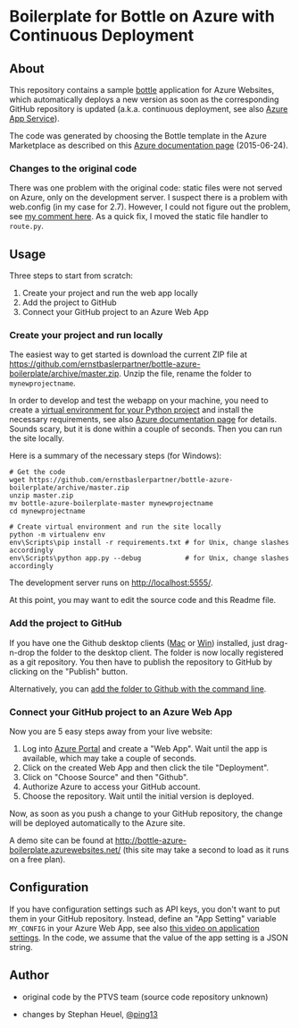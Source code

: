 # Boilerplate for Bottle on Azure with Continuous Deployment

## About

This repository contains a sample [bottle][] application for Azure Websites,
which automatically deploys a new version as soon as the corresponding GitHub
repository is updated (a.k.a. continuous deployment, see also [Azure App Service][]).

The code was generated by choosing the Bottle template in the Azure Marketplace
as described on this [Azure documentation page][] (2015-06-24).

### Changes to the original code

There was one problem with the original code: static files were not served on
Azure, only on the development server. I suspect there is a problem with
web.config (in my case for 2.7). However, I could not figure out the problem,
see [my comment here][comment]. As a quick fix, I moved the static file handler
to `route.py`.

## Usage

Three steps to start from scratch:

1. Create your project and run the web app locally
2. Add the project to GitHub
3. Connect your GitHub project to an Azure Web App

### Create your project and run locally

The easiest way to get started is download the current ZIP file at
<https://github.com/ernstbaslerpartner/bottle-azure-boilerplate/archive/master.zip>. Unzip
the file, rename the folder to `mynewprojectname`.

In order to develop and test the webapp on your machine, you need to create a
[virtual environment for your Python project][venv] and install the necessary
requirements, see also [Azure documentation page][] for details. Sounds scary,
but it is done within a couple of seconds. Then you can run the site locally.

Here is a summary of the necessary steps (for Windows):

    # Get the code
    wget https://github.com/ernstbaslerpartner/bottle-azure-boilerplate/archive/master.zip
    unzip master.zip
    mv bottle-azure-boilerplate-master mynewprojectname
    cd mynewprojectname
    
    # Create virtual environment and run the site locally 
    python -m virtualenv env
    env\Scripts\pip install -r requirements.txt # for Unix, change slashes accordingly
    env\Scripts\python app.py --debug           # for Unix, change slashes accordingly

The development server runs on <http://localhost:5555/>.

At this point, you may want to edit the source code and this Readme file.

### Add the project to GitHub

If you have one the Github desktop clients ([Mac](https://mac.github.com/) or
[Win](https://windows.github.com/)) installed, just drag-n-drop the folder to
the desktop client. The folder is now locally registered as a git
repository. You then have to publish the repository to GitHub by clicking on
the "Publish" button.

Alternatively, you can
[add the folder to Github with the command line][GitHub command line].

### Connect your GitHub project to an Azure Web App

Now you are 5 easy steps away from your live website:

1. Log into [Azure Portal][] and create a "Web App". Wait until the app is
   available, which may take a couple of seconds.
2. Click on the created Web App and then click the tile "Deployment".
3. Click on "Choose Source" and then "Github".
4. Authorize Azure to access your GitHub account.
5. Choose the repository. Wait until the initial version is deployed.

Now, as soon as you push a change to your GitHub repository, the change will be
deployed automatically to the Azure site.

A demo site can be found at
<http://bottle-azure-boilerplate.azurewebsites.net/> (this site may take a
second to load as it runs on a free plan).

## Configuration

If you have configuration settings such as API keys, you don't want to put them
in your GitHub repository. Instead, define an "App Setting" variable
`MY_CONFIG` in your Azure Web App, see also
[this video on application settings][appsettings]. In the code, we assume that
the value of the app setting is a JSON string.

## Author

* original code by the PTVS team (source code repository unknown)
* changes by Stephan Heuel, [@ping13](http://ping13.net)


  [bottle]: http://bottlepy.org

  [Azure documentation page]: https://azure.microsoft.com/en-us/documentation/articles/web-sites-python-create-deploy-bottle-app

  [Azure Portal]: http://portal.azure.com

  [comment]: https://azure.microsoft.com/en-us/documentation/articles/web-sites-python-create-deploy-bottle-app/#comment-2094572524
  [GitHub command line]: https://help.github.com/articles/adding-an-existing-project-to-github-using-the-command-line/

  [venv]: http://docs.python-guide.org/en/latest/dev/virtualenvs/

  [Azure App Service]: https://azure.microsoft.com/en-us/documentation/articles/web-sites-publish-source-control/

  [appsettings]: http://azure.microsoft.com/en-us/documentation/videos/configuration-and-app-settings-of-azure-web-sites/
